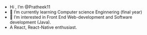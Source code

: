 - Hi , I’m @Pratheek11
- 🌱 I’m currently learning Computer science Enginnering (final year)
- 👀 I’m interested in Front End Web-development and Software development (Java).
- A React, React-Native enthusiast.
